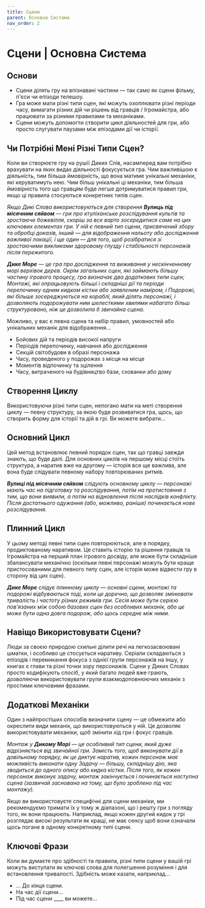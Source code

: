 ```yaml
---
title: Сцени
parent: Основна Система
nav_order: 2
---
```


# Сцени | Основна Система

## Основи
- Сцени ділять гру на впізнавані частини — так само як сцени фільму, п'єси чи епізоди телешоу.
- Гра може мати різні типи сцен, які можуть охоплювати різні періоди часу, вимагати різних дій чи рішень від гравців / Ігромайстра, або працювати за різними правилами та механіками.
- Сцени можуть допомогти створити цикл діяльностей для гри, або просто слугувати паузами між епізодами дії чи історії.

## Чи Потрібні Мені Різні Типи Сцен?
Коли ви створюєте гру на рушії Диких Слів, насамперед вам потрібно врахувати на яких видах діяльності фокусується гра. Чим важливішою є діяльність, тим більша ймовірність, що вона матиме унікальні механіки, які керуватимуть нею. Чим більш унікальні ці механіки, тим більша ймовірність того що гравцям буде легше дотримуватися правил гри, якщо ці правила стосуються конкретних типів сцен.

*Якщо Дикі Слова використовуються для створення **Вулиць під місячним сяйвом** — гри про ктуліханське розслідування культів та зростаюче божевілля, скоріш за все варто зосередитися саме на цих ключових елементах гри. У ній є певний тип сцени, присвячений збору та обробці доказів, інший — для відображення нальоту або дослідження важливої локації, і ще один — для того, щоб розібратися зі зростаючими викликами здоровому глузду і стабільності персонажів після пережитого.*

***Дике Море** — це гра про дослідження та виживання у нескінченному морі верхівок дерев. Окрім загальних сцен, які займають більшу частину ігрового процесу, гра визначає два додаткових типи сцен; Монтажі, які опрацьовують більші і складніші дії та періоди перепочинку одним кидком кістки або заявленим наміром, і Подорожі, які більше зосереджуються на кораблі, який ділять персонажі, і дозволяють подорожувати ним шелесткими хвилями набагато більш структуровано, ніж це дозволила б звичайна сцена.*

Можливо, у вас є певна сцена та набір правил, умовностей або унікальних механік для відображення...
- Бойових дій та періодів високої напруги
- Періодів перепочинку, навчання або дослідження
- Секцій світобудови в образі персонажа
- Часу, проведеного у подорожах з місця на місце
- Моментів відпочинку та зцілення
- Часу, витраченого на будівництво бази, схованки або дому

## Створення Циклу
Використовуючи різні типи сцен, непогано мати на меті створення циклу — певну структуру, за якою буде розвиватися гра, щось, що створить форму для історії та дій в грі. Ви можете вибрати...

## Основний Цикл
Цей метод встановлює певний порядок сцен, так що гравці завжди знають, що буде далі. Для основних циклів на першому місці стоїть структура, а наратив вже на другому — історія все ще важлива, але вона буде слідувати певному набору повторюваних ритмів.

***Вулиці під місячним сяйвом** слідують основному циклу — персонажі мають час на підготовку та розслідування, потім на протистояння з тим, що вони виявили, а потім на відновлення після наслідків конфлікту. Після достатнього одужання (або, можливо, раніше) починається нове розслідування.*

## Плинний Цикл
У цьому методі певні типи сцен повторюються, але в порядку, продиктованому наративом. Це ставить історію та рішення гравців та Ігромайстра на перший план ігрового досвіду, але може бути складніше збалансувати механічно (оскільки певні персонажі можуть бути краще пристосованими для певного типу сцен, але історія може відвести гру в сторону від цих сцен).

***Дике Море** слідує плинному циклу — основні сцени, монтажі та подорожі відбуваються тоді, коли це доречно, що дозволяє змінювати тривалість і частоту різних режимів гри. Сесія може бути серією пов'язаних між собою базових сцен без особливих механік, або це може бути одна довга подорож, або щось середнє між ними.*

## Навіщо Використовувати Сцени?
Люди за своєю природою схильні ділити речі на легкозасвоювані шматки, і особливо це стосується наративу. Серіали складаються з епізодів і перемикання фокуса з однієї групи персонажів на іншу, у книгах є глави та різні точки зору персонажів. Сцени у Диких Словах просто кодифікують спосіб, у який багато людей вже грають, дозволяючи використовувати групи взаємодоповнюючих механік з простими ключовими фразами.

## Додаткові Механіки
Один з найпростіших способів визначити сцену — це обмежити або окреслити види механік, що використовуються у ній. Це дозволяє використовувати механіки, щоб змінити хід гри і фокус гравців.

*Монтаж у **Дикому Морі** — це особливий тип сцени, який дуже відрізняється від звичайної гри. Замість того, щоб виконувати дії в довільному порядку, як це диктує наратив, кожен персонаж має можливість виконати одну Задачу — більшу, складнішу дію, яка зводиться до одного опису або кидка кістки. Після того, як кожен персонаж виконує задачу, монтаж закінчується і починається наступна сцена (зазвичай заснована на тому, що було зроблено під час монтажу).*

Якщо ви використовуєте специфічні для сцени механіки, ми рекомендуємо тримати їх у тому ж діапазоні, що і решту гри з погляду того, як вони працюють. Наприклад, якщо кожен другий кидок у грі розглядає високі результати як кращі, не має сенсу щоб вони означали щось погане в одному конкретному типі сцени.

## Ключові Фрази
Коли ви думаєте про здібності та правила, різні типи сцени у вашій грі можуть виступати як ключові слова для полегшення розуміння і для встановлення тривалості. Здібність може казати, наприклад...
- ... До кінця сцени.
- На час дії сцени...
- Під час сцени ____ ви можете...
